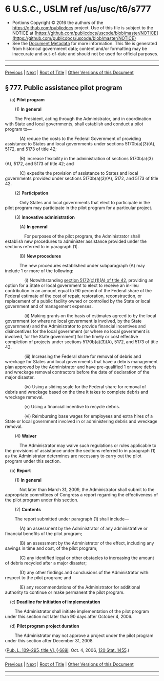 ---
---

# 6 U.S.C., USLM ref /us/usc/t6/s777

* Portions Copyright © 2016 the authors of the https://github.com/publicdocs project.
  Use of this file is subject to the NOTICE at [https://github.com/publicdocs/uscode/blob/master/NOTICE](https://github.com/publicdocs/uscode/blob/master/NOTICE)
* See the [Document Metadata](././../../../../../..//README.md) for more information.
  This file is generated from historical government data; content and/or formatting may be inaccurate and out-of-date and should not be used for official purposes.

----------
----------

[Previous](./../../../../../..//us/usc/t6/ch2/schII/ptC/m__us_usc_t6_s776.md) | [Next](./../../../../../..//us/usc/t6/ch2/schII/ptD/m__us_usc_t6_ch2_schII_ptD.md) | [Root of Title](./../../../../../../) | [Other Versions of this Document](https://publicdocs.github.io/go/links?ns=uslm&ref=%2Fus%2Fusc%2Ft6%2Fs777)

## § 777. Public assistance pilot program

    (a) __Pilot program__ 

        (1) __In general__ 

        The President, acting through the Administrator, and in coordination with State and local governments, shall establish and conduct a pilot program to—

            (A) reduce the costs to the Federal Government of providing assistance to States and local governments under sections 5170b(a)(3)(A), 5172, and 5173 of title 42;

            (B) increase flexibility in the administration of sections 5170b(a)(3)(A), 5172, and 5173 of title 42; and

            (C) expedite the provision of assistance to States and local governments provided under sections 5170b(a)(3)(A), 5172, and 5173 of title 42.

        (2) __Participation__ 

            Only States and local governments that elect to participate in the pilot program may participate in the pilot program for a particular project.

        (3) __Innovative administration__ 

            (A) __In general__ 

                For purposes of the pilot program, the Administrator shall establish new procedures to administer assistance provided under the sections referred to in paragraph (1).

            (B) __New procedures__ 

            The new procedures established under subparagraph (A) may include 1 or more of the following:

                (i) Notwithstanding [section 5172(c)(1)(A) of title 42][/us/usc/t42/s5172/c/1/A], providing an option for a State or local government to elect to receive an in-lieu contribution in an amount equal to 90 percent of the Federal share of the Federal estimate of the cost of repair, restoration, reconstruction, or replacement of a public facility owned or controlled by the State or local government and of management expenses.

                (ii) Making grants on the basis of estimates agreed to by the local government (or where no local government is involved, by the State government) and the Administrator to provide financial incentives and disincentives for the local government (or where no local government is involved, for the State government) for the timely or cost effective completion of projects under sections 5170b(a)(3)(A), 5172, and 5173 of title 42.

                (iii) Increasing the Federal share for removal of debris and wreckage for States and local governments that have a debris management plan approved by the Administrator and have pre-qualified 1 or more debris and wreckage removal contractors before the date of declaration of the major disaster.

                (iv) Using a sliding scale for the Federal share for removal of debris and wreckage based on the time it takes to complete debris and wreckage removal.

                (v) Using a financial incentive to recycle debris.

                (vi) Reimbursing base wages for employees and extra hires of a State or local government involved in or administering debris and wreckage removal.

        (4) __Waiver__ 

            The Administrator may waive such regulations or rules applicable to the provisions of assistance under the sections referred to in paragraph (1) as the Administrator determines are necessary to carry out the pilot program under this section.

    (b) __Report__ 

        (1) __In general__ 

            Not later than March 31, 2009, the Administrator shall submit to the appropriate committees of Congress a report regarding the effectiveness of the pilot program under this section.

        (2) __Contents__ 

        The report submitted under paragraph (1) shall include—

            (A) an assessment by the Administrator of any administrative or financial benefits of the pilot program;

            (B) an assessment by the Administrator of the effect, including any savings in time and cost, of the pilot program;

            (C) any identified legal or other obstacles to increasing the amount of debris recycled after a major disaster;

            (D) any other findings and conclusions of the Administrator with respect to the pilot program; and

            (E) any recommendations of the Administrator for additional authority to continue or make permanent the pilot program.

    (c) __Deadline for initiation of implementation__ 

        The Administrator shall initiate implementation of the pilot program under this section not later than 90 days after October 4, 2006.

    (d) __Pilot program project duration__ 

        The Administrator may not approve a project under the pilot program under this section after December 31, 2008.

([Pub. L. 109–295, title VI, § 689j][/us/pl/109/295/s689j], Oct. 4, 2006, [120 Stat. 1455][/us/stat/120/1455].)

----------

[Previous](./../../../../../..//us/usc/t6/ch2/schII/ptC/m__us_usc_t6_s776.md) | [Next](./../../../../../..//us/usc/t6/ch2/schII/ptD/m__us_usc_t6_ch2_schII_ptD.md) | [Root of Title](./../../../../../../) | [Other Versions of this Document](https://publicdocs.github.io/go/links?ns=uslm&ref=%2Fus%2Fusc%2Ft6%2Fs777)

----------
----------

[/us/usc/t42/s5172/c/1/A]: https://publicdocs.github.io/go/links?ns=uslm&ref=%2Fus%2Fusc%2Ft42%2Fs5172%2Fc%2F1%2FA
[/us/pl/109/295/s689j]: https://publicdocs.github.io/go/links?ns=uslm&ref=%2Fus%2Fpl%2F109%2F295%2Fs689j
[/us/stat/120/1455]: https://publicdocs.github.io/go/links?ns=uslm&ref=%2Fus%2Fstat%2F120%2F1455


